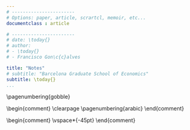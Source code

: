 ```yaml
---
# -----------------------
# Options: paper, article, scrartcl, memoir, etc...
documentclass : article

# -----------------------
# date: \today{}
# author:
# - \today{}
# - Francisco Gon\c{c}alves

title: "Notes"
# subtitle: "Barcelona Graduate School of Economics"
subtitle: \today{}
...
```


\pagenumbering{gobble}

\begin{comment}
\clearpage
\pagenumbering{arabic}
\end{comment}

\begin{comment}
\vspace*{-45pt}
\end{comment}

<!-- COMMENT -->


